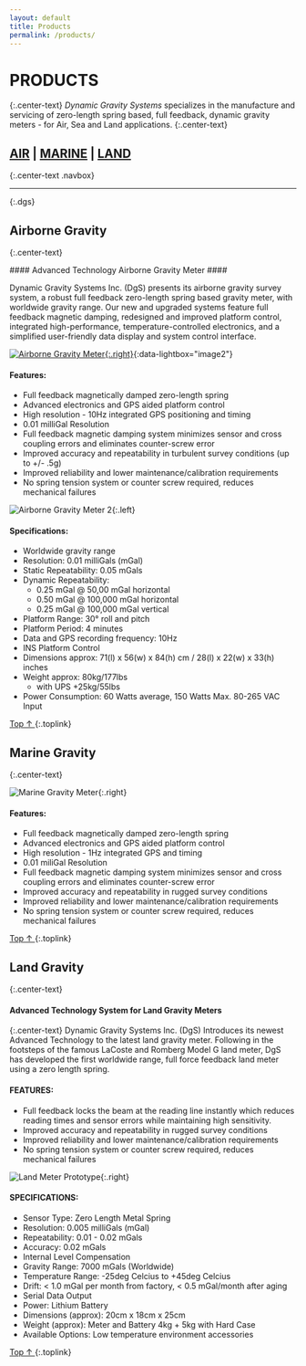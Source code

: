 ```yaml
---
layout: default
title: Products
permalink: /products/
---
```


# PRODUCTS #
{:.center-text}
*Dynamic Gravity Systems* specializes in the manufacture and servicing of zero-length spring based, full feedback, dynamic gravity meters - for Air, Sea and Land applications.
{:.center-text}

## [AIR][airborne] | [MARINE][marine] | [LAND][land] ##
{:.center-text .navbox}

---
{:.dgs}

## Airborne Gravity ##
{:.center-text}

<div class="section" markdown="1">
#### Advanced Technology Airborne Gravity Meter ####

Dynamic Gravity Systems Inc. (DgS) presents its airborne gravity survey system, a robust full feedback zero-length spring based gravity meter, with worldwide gravity range.
Our new and upgraded systems feature full feedback magnetic damping, redesigned and improved platform control, integrated high-performance, temperature-controlled electronics, and a simplified user-friendly data display and system control interface.


[![Airborne Gravity Meter](/images/img2.jpg){:.right}][IMG2]{:data-lightbox="image2"}

#### Features: ####
* Full feedback magnetically damped zero-length spring
* Advanced electronics and GPS aided platform control
* High resolution - 10Hz integrated GPS positioning and timing
* 0.01 milliGal Resolution
* Full feedback magnetic damping system minimizes sensor and cross coupling errors and eliminates counter-screw error
* Improved accuracy and repeatability in turbulent survey conditions (up to +/- .5g)
* Improved reliability and lower maintenance/calibration requirements
* No spring tension system or counter screw required, reduces mechanical failures

![Airborne Gravity Meter 2](/images/sensor-1.jpg){:.left}

#### Specifications: ####
* Worldwide gravity range
* Resolution: 0.01 milliGals (mGal)
* Static Repeatability: 0.05 mGals
* Dynamic Repeatability:
    * 0.25 mGal @ 50,00 mGal horizontal
    * 0.50 mGal @ 100,000 mGal horizontal
    * 0.25 mGal @ 100,000 mGal vertical
* Platform Range: 30° roll and pitch
* Platform Period: 4 minutes
* Data and GPS recording frequency: 10Hz
* INS Platform Control
* Dimensions approx: 71(l) x 56(w) x 84(h) cm / 28(l) x 22(w) x 33(h) inches
* Weight approx: 80kg/177lbs 
    * with UPS +25kg/55lbs
* Power Consumption: 60 Watts average, 150 Watts Max. 80-265 VAC Input

[ Top &uarr; ][top]
{:.toplink}
</div>

## Marine Gravity ##
{:.center-text}
<div class="section" markdown="1">

![Marine Gravity Meter](/images/marine-meter-1.jpg){:.right}

#### Features: ####
* Full feedback magnetically damped zero-length spring
* Advanced electronics and GPS aided platform control
* High resolution - 1Hz integrated GPS and timing
* 0.01 miliGal Resolution
* Full feedback magnetic damping system minimizes sensor and cross coupling errors and eliminates counter-screw error
* Improved accuracy and repeatability in rugged survey conditions
* Improved reliability and lower maintenance/calibration requirements
* No spring tension system or counter screw required, reduces mechanical failures

[ Top &uarr; ][top]
{:.toplink}
</div>

## Land Gravity ##
{:.center-text}
<div class="section" markdown="1">

#### Advanced Technology System for Land Gravity Meters ####
{:.center-text}
Dynamic Gravity Systems Inc. (DgS) Introduces its newest Advanced Technology to the latest land gravity meter. Following in the footsteps of the famous LaCoste and Romberg Model G land meter, DgS has developed the first worldwide range, full force feedback land meter using a zero length spring. 

#### FEATURES: ####
* Full feedback locks the beam at the reading line instantly which reduces reading times and sensor errors while maintaining high sensitivity.
* Improved accuracy and repeatability in rugged survey conditions
* Improved reliability and lower maintenance/calibration requirements
* No spring tension system or counter screw required, reduces mechanical failures

![Land Meter Prototype](/images/land-meter.jpg){:.right}


#### SPECIFICATIONS: ####
* Sensor Type: Zero Length Metal Spring
* Resolution: 0.005 milliGals (mGal)
* Repeatability: 0.01 - 0.02 mGals
* Accuracy: 0.02 mGals
* Internal Level Compensation
* Gravity Range: 7000 mGals (Worldwide)
* Temperature Range: -25deg Celcius to +45deg Celcius
* Drift: < 1.0 mGal per month from factory, < 0.5 mGal/month after aging
* Serial Data Output
* Power: Lithium Battery
* Dimensions (approx): 20cm x 18cm x 25cm
* Weight (approx): Meter and Battery 4kg + 5kg with Hard Case
* Available Options: Low temperature environment accessories

[ Top &uarr; ][top]
{:.toplink}
<div style="clear: both"></div>
</div>

[top]: #top
[airborne]: #airborne-gravity
[marine]: #marine-gravity
[land]: #land-gravity
[IMG2]: /images/img2.jpg